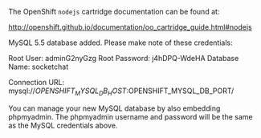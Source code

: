 The OpenShift `nodejs` cartridge documentation can be found at:

http://openshift.github.io/documentation/oo_cartridge_guide.html#nodejs


MySQL 5.5 database added.  Please make note of these credentials:

Root User: adminG2nyGzg
Root Password: j4hDPQ-WdeHA
Database Name: socketchat

Connection URL: mysql://$OPENSHIFT_MYSQL_DB_HOST:$OPENSHIFT_MYSQL_DB_PORT/

You can manage your new MySQL database by also embedding phpmyadmin.
The phpmyadmin username and password will be the same as the MySQL credentials above.